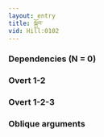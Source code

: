 ```yaml
---
layout: entry
title: སྐྲོབ་
vid: Hill:0102
---
```

### Dependencies (N = 0)


### Overt 1-2


### Overt 1-2-3


### Oblique arguments
